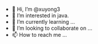 - 👋 Hi, I’m @xuyong3
- 👀 I’m interested in java.
- 🌱 I’m currently learning ...
- 💞️ I’m looking to collaborate on ...
- 📫 How to reach me ...

<!---
xuyong3/xuyong3 is a ✨ special ✨ repository because its `README.md` (this file) appears on your GitHub profile.
You can click the Preview link to take a look at your changes.
--->
